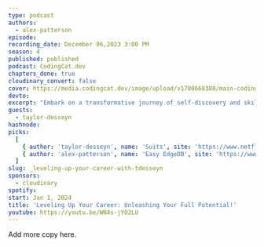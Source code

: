 ```yaml
---
type: podcast
authors:
  - alex-patterson
episode:
recording_date: December 06,2023 3:00 PM
season: 4
published: published
podcast: CodingCat.dev
chapters_done: true
cloudinary_convert: false
cover: https://media.codingcat.dev/image/upload/v1700668380/main-codingcatdev-photo/3_leveling-up-your-career-with-tdesseyn.png
devto:
excerpt: "Embark on a transformative journey of self-discovery and skill enhancement in 'Leveling Up Your Career,' where you'll unlock the secrets to unleashing your full potential and catapulting your professional success to new heights."
guests:
  - taylor-desseyn
hashnode:
picks:
  [
    { author: 'taylor-desseyn', name: 'Suits', site: 'https://www.netflix.com/title/70195800' },
    { author: 'alex-patterson', name: 'Easy EdgeDB', site: 'https://www.edgedb.com/easy-edgedb' }
  ]
slug: _leveling-up-your-career-with-tdesseyn
sponsors:
  - cloudinary
spotify:
start: Jan 1, 2024
title: 'Leveling Up Your Career: Unleashing Your Full Potential!'
youtube: https://youtu.be/WN4s-jYO2LU
---
```


Add more copy here.

